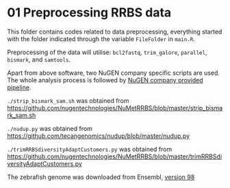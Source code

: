 # 01 Preprocessing RRBS data

This folder contains codes related to data preprocessing, everything started with the folder indicated through the variable `FileFolder` in `main.R`.

Preprocessing of the data will utilise: `bcl2fastq`, `trim_galore`, `parallel`, `bismark`, and  `samtools`.

Apart from above software, two NuGEN company specific scripts are used. The whole analysis process is followed by [NuGEN company provided pipeline](https://github.com/nugentechnologies/NuMetRRBS).

`./strip_bismark_sam.sh` was obtained from https://github.com/nugentechnologies/NuMetRRBS/blob/master/strip_bismark_sam.sh

`./nudup.py` was obtained from https://github.com/tecangenomics/nudup/blob/master/nudup.py

`./trimRRBSdiversityAdaptCustomers.py` was obtained from https://github.com/nugentechnologies/NuMetRRBS/blob/master/trimRRBSdiversityAdaptCustomers.py

The zebrafish genome was downloaded from Ensembl, [version 98](ftp://ftp.ensembl.org/pub/release-98/fasta/danio_rerio/dna/Danio_rerio.GRCz11.dna.primary_assembly.fa.gz)

